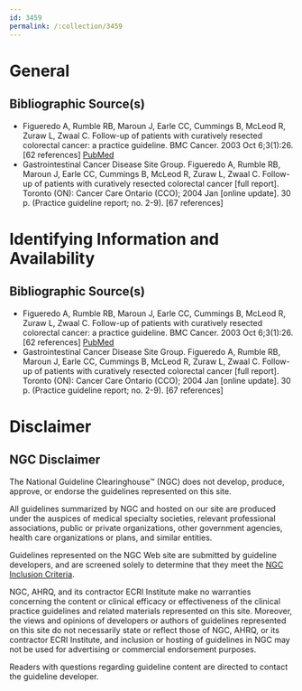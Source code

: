 ```yaml
---
id: 3459
permalink: /:collection/3459
---
```


# General

## Bibliographic Source(s)

- Figueredo A, Rumble RB, Maroun J, Earle CC, Cummings B, McLeod R, Zuraw L, Zwaal C. Follow-up of patients with curatively resected colorectal cancer: a practice guideline. BMC Cancer. 2003 Oct 6;3(1):26. [62 references] [ PubMed ](http://www.ncbi.nlm.nih.gov/entrez/query.fcgi?cmd=Retrieve&db=pubmed&dopt=Abstract&list_uids=14529575)
- Gastrointestinal Cancer Disease Site Group. Figueredo A, Rumble RB, Maroun J, Earle CC, Cummings B, McLeod R, Zuraw L, Zwaal C. Follow-up of patients with curatively resected colorectal cancer [full report]. Toronto (ON): Cancer Care Ontario (CCO); 2004 Jan [online update]. 30 p. (Practice guideline report; no. 2-9). [67 references]

# Identifying Information and Availability

## Bibliographic Source(s)

- Figueredo A, Rumble RB, Maroun J, Earle CC, Cummings B, McLeod R, Zuraw L, Zwaal C. Follow-up of patients with curatively resected colorectal cancer: a practice guideline. BMC Cancer. 2003 Oct 6;3(1):26. [62 references] [ PubMed ](http://www.ncbi.nlm.nih.gov/entrez/query.fcgi?cmd=Retrieve&db=pubmed&dopt=Abstract&list_uids=14529575)
- Gastrointestinal Cancer Disease Site Group. Figueredo A, Rumble RB, Maroun J, Earle CC, Cummings B, McLeod R, Zuraw L, Zwaal C. Follow-up of patients with curatively resected colorectal cancer [full report]. Toronto (ON): Cancer Care Ontario (CCO); 2004 Jan [online update]. 30 p. (Practice guideline report; no. 2-9). [67 references]

# Disclaimer

## NGC Disclaimer

The National Guideline Clearinghouse™ (NGC) does not develop, produce, approve, or endorse the guidelines represented on this site.

All guidelines summarized by NGC and hosted on our site are produced under the auspices of medical specialty societies, relevant professional associations, public or private organizations, other government agencies, health care organizations or plans, and similar entities.

Guidelines represented on the NGC Web site are submitted by guideline developers, and are screened solely to determine that they meet the [NGC Inclusion Criteria](/help-and-about/summaries/inclusion-criteria).

NGC, AHRQ, and its contractor ECRI Institute make no warranties concerning the content or clinical efficacy or effectiveness of the clinical practice guidelines and related materials represented on this site. Moreover, the views and opinions of developers or authors of guidelines represented on this site do not necessarily state or reflect those of NGC, AHRQ, or its contractor ECRI Institute, and inclusion or hosting of guidelines in NGC may not be used for advertising or commercial endorsement purposes.

Readers with questions regarding guideline content are directed to contact the guideline developer.

